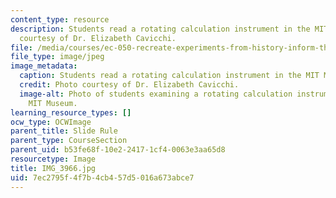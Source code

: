 ```yaml
---
content_type: resource
description: Students read a rotating calculation instrument in the MIT Museum. Photo
  courtesy of Dr. Elizabeth Cavicchi.
file: /media/courses/ec-050-recreate-experiments-from-history-inform-the-future-from-the-past-galileo-january-iap-2010/7ec2795f4f7b4cb457d5016a673abce7_IMG_3966.jpg
file_type: image/jpeg
image_metadata:
  caption: Students read a rotating calculation instrument in the MIT Museum.
  credit: Photo courtesy of Dr. Elizabeth Cavicchi.
  image-alt: Photo of students examining a rotating calculation instrument in the
    MIT Museum.
learning_resource_types: []
ocw_type: OCWImage
parent_title: Slide Rule
parent_type: CourseSection
parent_uid: b53fe68f-10e2-2417-1cf4-0063e3aa65d8
resourcetype: Image
title: IMG_3966.jpg
uid: 7ec2795f-4f7b-4cb4-57d5-016a673abce7
---
```

